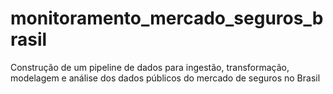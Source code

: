 # monitoramento_mercado_seguros_brasil
Construção de um pipeline de dados para ingestão, transformação, modelagem e análise dos dados públicos do mercado de seguros no Brasil
